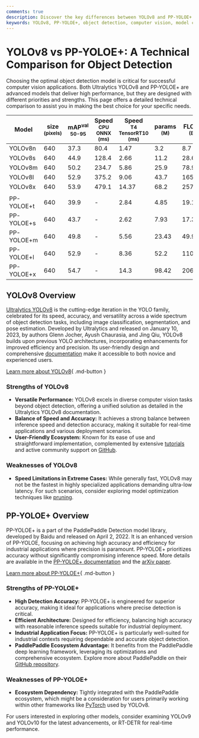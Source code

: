 ```yaml
---
comments: true
description: Discover the key differences between YOLOv8 and PP-YOLOE+ in this technical comparison. Learn which model suits your object detection needs best.
keywords: YOLOv8, PP-YOLOE+, object detection, computer vision, model comparison, YOLO models, Ultralytics, PaddlePaddle, deep learning
---
```


# YOLOv8 vs PP-YOLOE+: A Technical Comparison for Object Detection

Choosing the optimal object detection model is critical for successful computer vision applications. Both Ultralytics YOLOv8 and PP-YOLOE+ are advanced models that deliver high performance, but they are designed with different priorities and strengths. This page offers a detailed technical comparison to assist you in making the best choice for your specific needs.

<script async src="https://cdn.jsdelivr.net/npm/chart.js"></script>
<script defer src="../../javascript/benchmark.js"></script>

<canvas id="modelComparisonChart" width="1024" height="400" active-models='["YOLOv8", "PP-YOLOE+"]'></canvas>

| Model      | size<br><sup>(pixels) | mAP<sup>val<br>50-95 | Speed<br><sup>CPU ONNX<br>(ms) | Speed<br><sup>T4 TensorRT10<br>(ms) | params<br><sup>(M) | FLOPs<br><sup>(B) |
|------------|-----------------------|----------------------|--------------------------------|-------------------------------------|--------------------|-------------------|
| YOLOv8n    | 640                   | 37.3                 | 80.4                           | 1.47                                | 3.2                | 8.7               |
| YOLOv8s    | 640                   | 44.9                 | 128.4                          | 2.66                                | 11.2               | 28.6              |
| YOLOv8m    | 640                   | 50.2                 | 234.7                          | 5.86                                | 25.9               | 78.9              |
| YOLOv8l    | 640                   | 52.9                 | 375.2                          | 9.06                                | 43.7               | 165.2             |
| YOLOv8x    | 640                   | 53.9                 | 479.1                          | 14.37                               | 68.2               | 257.8             |
|            |                       |                      |                                |                                     |                    |                   |
| PP-YOLOE+t | 640                   | 39.9                 | -                              | 2.84                                | 4.85               | 19.15             |
| PP-YOLOE+s | 640                   | 43.7                 | -                              | 2.62                                | 7.93               | 17.36             |
| PP-YOLOE+m | 640                   | 49.8                 | -                              | 5.56                                | 23.43              | 49.91             |
| PP-YOLOE+l | 640                   | 52.9                 | -                              | 8.36                                | 52.2               | 110.07            |
| PP-YOLOE+x | 640                   | 54.7                 | -                              | 14.3                                | 98.42              | 206.59            |

## YOLOv8 Overview

[Ultralytics YOLOv8](https://github.com/ultralytics/ultralytics) is the cutting-edge iteration in the YOLO family, celebrated for its speed, accuracy, and versatility across a wide spectrum of object detection tasks, including image classification, segmentation, and pose estimation. Developed by Ultralytics and released on January 10, 2023, by authors Glenn Jocher, Ayush Chaurasia, and Jing Qiu, YOLOv8 builds upon previous YOLO architectures, incorporating enhancements for improved efficiency and precision. Its user-friendly design and comprehensive [documentation](https://docs.ultralytics.com/models/yolov8/) make it accessible to both novice and experienced users.

[Learn more about YOLOv8](https://docs.ultralytics.com/models/yolov8/){ .md-button }

### Strengths of YOLOv8

- **Versatile Performance:** YOLOv8 excels in diverse computer vision tasks beyond object detection, offering a unified solution as detailed in the Ultralytics YOLOv8 documentation.
- **Balance of Speed and Accuracy:** It achieves a strong balance between inference speed and detection accuracy, making it suitable for real-time applications and various deployment scenarios.
- **User-Friendly Ecosystem:** Known for its ease of use and straightforward implementation, complemented by extensive [tutorials](https://docs.ultralytics.com/guides/) and active community support on [GitHub](https://github.com/ultralytics/ultralytics).

### Weaknesses of YOLOv8

- **Speed Limitations in Extreme Cases:** While generally fast, YOLOv8 may not be the fastest in highly specialized applications demanding ultra-low latency. For such scenarios, consider exploring model optimization techniques like [pruning](https://www.ultralytics.com/glossary/pruning).

## PP-YOLOE+ Overview

PP-YOLOE+ is a part of the PaddlePaddle Detection model library, developed by Baidu and released on April 2, 2022. It is an enhanced version of PP-YOLOE, focusing on achieving high accuracy and efficiency for industrial applications where precision is paramount. PP-YOLOE+ prioritizes accuracy without significantly compromising inference speed. More details are available in the [PP-YOLOE+ documentation](https://github.com/PaddlePaddle/PaddleDetection/tree/develop/configs/ppyoloe) and the [arXiv paper](https://arxiv.org/abs/2203.16250).

[Learn more about PP-YOLOE+](https://github.com/PaddlePaddle/PaddleDetection/tree/develop/configs/ppyoloe){ .md-button }

### Strengths of PP-YOLOE+

- **High Detection Accuracy:** PP-YOLOE+ is engineered for superior accuracy, making it ideal for applications where precise detection is critical.
- **Efficient Architecture:** Designed for efficiency, balancing high accuracy with reasonable inference speeds suitable for industrial deployment.
- **Industrial Application Focus:** PP-YOLOE+ is particularly well-suited for industrial contexts requiring dependable and accurate object detection.
- **PaddlePaddle Ecosystem Advantage:** It benefits from the PaddlePaddle deep learning framework, leveraging its optimizations and comprehensive ecosystem. Explore more about PaddlePaddle on their [GitHub repository](https://github.com/PaddlePaddle/Paddle).

### Weaknesses of PP-YOLOE+

- **Ecosystem Dependency:** Tightly integrated with the PaddlePaddle ecosystem, which might be a consideration for users primarily working within other frameworks like [PyTorch](https://www.ultralytics.com/glossary/pytorch) used by YOLOv8.

For users interested in exploring other models, consider examining YOLOv9 and YOLOv10 for the latest advancements, or RT-DETR for real-time performance.
